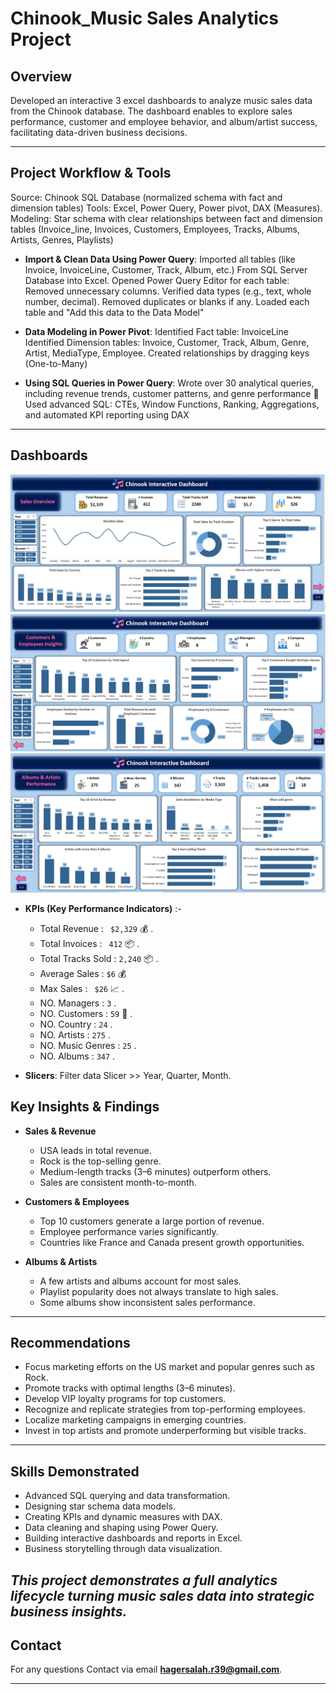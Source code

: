# Chinook_Music Sales Analytics Project

## Overview
Developed an interactive 3 excel dashboards to analyze music sales data from the Chinook database. The dashboard enables to explore sales performance, customer and employee behavior, and album/artist success, facilitating data-driven business decisions.


---

## Project Workflow & Tools

Source: Chinook SQL Database (normalized schema with fact and dimension tables)
Tools: Excel, Power Query, Power pivot, DAX (Measures).
Modeling: Star schema with clear relationships between fact and dimension tables (Invoice_line, Invoices, Customers, Employees, Tracks, Albums, Artists, Genres, Playlists)

- **Import & Clean Data Using Power Query**:
Imported all tables (like Invoice, InvoiceLine, Customer, Track, Album, etc.) From SQL Server Database into Excel.
Opened Power Query Editor for each table:
Removed unnecessary columns.
Verified data types (e.g., text, whole number, decimal).
Removed duplicates or blanks if any.
Loaded each table and "Add this data to the Data Model"

- **Data Modeling in Power Pivot**: 
Identified Fact table: InvoiceLine
Identified Dimension tables: Invoice, Customer, Track, Album, Genre, Artist, MediaType, Employee.
Created relationships by dragging keys (One-to-Many)

- **Using SQL Queries in Power Query**: Wrote over 30 analytical queries, including revenue trends, customer patterns, and genre performance
🧠 Used advanced SQL: CTEs, Window Functions, Ranking, Aggregations, and automated KPI reporting using DAX 
---
## Dashboards

![Dashboard Screenshot](https://github.com/HagerSalahRamadan/Chinook_Music-Sales-Analytics-Project/blob/main/1.Sales%20Overview.PNG)
![Dashboard Screenshot](https://github.com/HagerSalahRamadan/Chinook_Music-Sales-Analytics-Project/blob/main/2.Customers%20%26%20Employees%20Insights.PNG)
![Dashboard Screenshot](https://github.com/HagerSalahRamadan/Chinook_Music-Sales-Analytics-Project/blob/main/3.Albums%20%26%20Artists%20Performance.PNG)

- **KPIs (Key Performance Indicators)** :-

   - Total Revenue : ` $2,329` 💰 . 
   - Total Invoices : ` 412` 📦  .
   - Total Tracks Sold : ` 2,240 ` 📦  .
   - Average Sales : `$6` 💰 
   - Max Sales : ` $26` 📈 . 
   - NO. Managers : `3`  . 
   - NO. Customers : ` 59 ` 👥 . 
  - NO. Country : `24` . 
   - NO. Artists : `275`  .
   - NO. Music Genres : `25`  .
   - NO. Albums : `347`  .

   
- **Slicers**: Filter data Slicer >> Year, Quarter, Month.

## Key Insights & Findings

- **Sales & Revenue**
  - USA leads in total revenue.
  - Rock is the top-selling genre.
  - Medium-length tracks (3–6 minutes) outperform others.
  - Sales are consistent month-to-month.

- **Customers & Employees**
  - Top 10 customers generate a large portion of revenue.
  - Employee performance varies significantly.
  - Countries like France and Canada present growth opportunities.

- **Albums & Artists**
  - A few artists and albums account for most sales.
  - Playlist popularity does not always translate to high sales.
  - Some albums show inconsistent sales performance.

---

## Recommendations

- Focus marketing efforts on the US market and popular genres such as Rock.
- Promote tracks with optimal lengths (3–6 minutes).
- Develop VIP loyalty programs for top customers.
- Recognize and replicate strategies from top-performing employees.
- Localize marketing campaigns in emerging countries.
- Invest in top artists and promote underperforming but visible tracks.
---

## Skills Demonstrated

- Advanced SQL querying and data transformation.
- Designing star schema data models.
- Creating KPIs and dynamic measures with DAX.
- Data cleaning and shaping using Power Query.
- Building interactive dashboards and reports in Excel.
- Business storytelling through data visualization.

*This project demonstrates a full analytics lifecycle turning music sales data into strategic business insights.*
---

## Contact
For any questions Contact via email **hagersalah.r39@gmail.com**.



---


